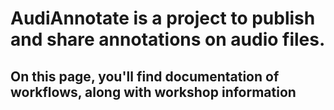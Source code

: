 # AudiAnnotate is a project to publish and share annotations on audio files.
## On this page, you'll find documentation of workflows, along with workshop information
